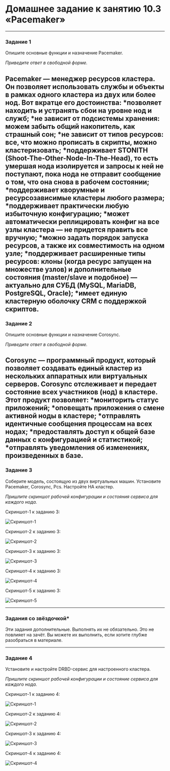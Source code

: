 # Домашнее задание к занятию 10.3 «Pacemaker»---### Задание 1Опишите основные функции и назначение Pacemaker.*Приведите ответ в свободной форме.*Pacemaker — менеджер ресурсов кластера. Он позволяет использовать службы и объекты в рамках одного кластера из двух или более нод. Вот вкратце его достоинства:*позволяет находить и устранять сбои на уровне нод и служб;*не зависит от подсистемы хранения: можем забыть общий накопитель, как страшный сон;*не зависит от типов ресурсов: все, что можно прописать в скрипты, можно кластеризовать;*поддерживает STONITH (Shoot-The-Other-Node-In-The-Head), то есть умершая нода изолируется и запросы к ней не поступают, пока нода не отправит сообщение о том, что она снова в рабочем состоянии;*поддерживает кворумные и ресурсозависимые кластеры любого размера;*поддерживает практически любую избыточную конфигурацию;*может автоматически реплицировать конфиг на все узлы кластера — не придется править все вручную;*можно задать порядок запуска ресурсов, а также их совместимость на одном узле;*поддерживает расширенные типы ресурсов: клоны (когда ресурс запущен на множестве узлов) и дополнительные состояния (master/slave и подобное) — актуально для СУБД (MySQL, MariaDB, PostgreSQL, Oracle);*имеет единую кластерную оболочку CRM с поддержкой скриптов.---### Задание 2Опишите основные функции и назначение Corosync.*Приведите ответ в свободной форме.*Corosync — программный продукт, который позволяет создавать единый кластер из нескольких аппаратных или виртуальных серверов. Corosync отслеживает и передает состояние всех участников (нод) в кластере.Этот продукт позволяет:*мониторить статус приложений;*оповещать приложения о смене активной ноды в кластере;*отправлять идентичные сообщения процессам на всех нодах;*предоставлять доступ к общей базе данных с конфигурацией и статистикой;*отправлять уведомления об изменениях, произведенных в базе.---### Задание 3Соберите модель, состоящую из двух виртуальных машин. Установите Pacemaker, Corosync, Pcs. Настройте HA кластер.*Пришлите скриншот рабочей конфигурации и состояния сервиса для каждого нода.*Скриншот-1 к заданию 3:![Скриншот-1](https://github.com/alex31bel/srlb-homework/blob/srlb-14/img/10-03-3-1.PNG)Скриншот-2 к заданию 3:![Скриншот-2](https://github.com/alex31bel/srlb-homework/blob/srlb-14/img/10-03-3-2.PNG)Скриншот-3 к заданию 3:![Скриншот-3](https://github.com/alex31bel/srlb-homework/blob/srlb-14/img/10-03-3-3.PNG)Скриншот-4 к заданию 3:![Скриншот-4](https://github.com/alex31bel/srlb-homework/blob/srlb-14/img/10-03-3-4.PNG)Скриншот-5 к заданию 3:![Скриншот-5](https://github.com/alex31bel/srlb-homework/blob/srlb-14/img/10-03-3-5.PNG)---### Задания со звёздочкой*Эти задания дополнительные. Выполнять их не обязательно. Это не повлияет на зачёт. Вы можете их выполнить, если хотите глубже разобраться в материале. ---### Задание 4Установите и настройте DRBD-сервис для настроенного кластера.*Пришлите скриншот рабочей конфигурации и состояние сервиса для каждого нода.*Скриншот-1 к заданию 4:![Скриншот-1](https://github.com/alex31bel/srlb-homework/blob/srlb-14/img/10-03-4-1.PNG)Скриншот-2 к заданию 4:![Скриншот-2](https://github.com/alex31bel/srlb-homework/blob/srlb-14/img/10-03-4-2.PNG)Скриншот-3 к заданию 4:![Скриншот-3](https://github.com/alex31bel/srlb-homework/blob/srlb-14/img/10-03-4-3.PNG)Скриншот-4 к заданию 4:![Скриншот-4](https://github.com/alex31bel/srlb-homework/blob/srlb-14/img/10-03-4-4.PNG)